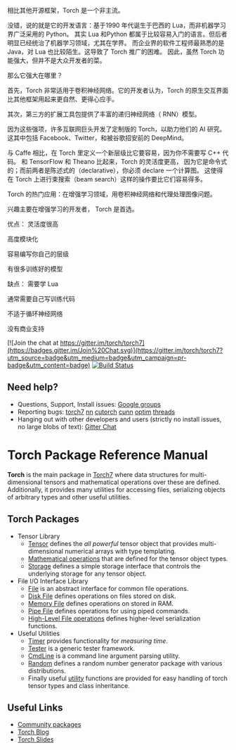 
相比其他开源框架，Torch 是一个非主流。

没错，说的就是它的开发语言：基于1990 年代诞生于巴西的 Lua，而非机器学习界广泛采用的 Python。
其实 Lua 和Python 都属于比较容易入门的语言。但后者明显已经统治了机器学习领域，尤其在学界。
而企业界的软件工程师最熟悉的是 Java，对 Lua 也比较陌生。这导致了 Torch 推广的困难。
因此，虽然 Torch 功能强大，但并不是大众开发者的菜。

那么它强大在哪里？

首先，Torch 非常适用于卷积神经网络。它的开发者认为，Torch 的原生交互界面比其他框架用起来更自然、更得心应手。

其次，第三方的扩展工具包提供了丰富的递归神经网络（ RNN）模型。

因为这些强项，许多互联网巨头开发了定制版的 Torch，以助力他们的 AI 研究。这其中包括 Facebook、Twitter，和被谷歌招安前的 DeepMind。

与 Caffe 相比，在 Torch 里定义一个新层级比它要容易，因为你不需要写  C++ 代码。
和 TensorFlow 和 Theano 比起来，Torch 的灵活度更高，
因为它是命令式的；而前两者是陈述式的（declarative），你必须 declare 一个计算图。
这使得在 Torch 上进行束搜索（beam search）这样的操作要比它们容易得多。

Torch 的热门应用：在增强学习领域，用卷积神经网络和代理处理图像问题。

兴趣主要在增强学习的开发者， Torch 是首选。

优点：
灵活度很高

高度模块化

容易编写你自己的层级

有很多训练好的模型

缺点：
需要学  Lua

通常需要自己写训练代码

不适于循环神经网络

没有商业支持


[![Join the chat at https://gitter.im/torch/torch7](https://badges.gitter.im/Join%20Chat.svg)](https://gitter.im/torch/torch7?utm_source=badge&utm_medium=badge&utm_campaign=pr-badge&utm_content=badge)
[![Build Status](https://travis-ci.org/torch/torch7.svg)](https://travis-ci.org/torch/torch7)

## Need help? ##

* Questions, Support, Install issues: [Google groups](https://groups.google.com/forum/#!forum/torch7)
* Reporting bugs: [torch7](https://github.com/torch/torch7/issues) [nn](https://github.com/torch/nn/issues) [cutorch](https://github.com/torch/cutorch/issues) [cunn](https://github.com/torch/cutorch/issues) [optim](https://github.com/torch/optim/issues) [threads](https://github.com/torch/threads/issues)
* Hanging out with other developers and users (strictly no install issues, no large blobs of text): [Gitter Chat](https://gitter.im/torch/torch7)

<a name="torch.reference.dok"></a>
# Torch Package Reference Manual #

__Torch__ is the main package in [Torch7](http://torch.ch) where data
structures for multi-dimensional tensors and mathematical operations
over these are defined. Additionally, it provides many utilities for
accessing files, serializing objects of arbitrary types and other
useful utilities.

<a name="torch.overview.dok"></a>
## Torch Packages ##

  * Tensor Library
    * [Tensor](doc/tensor.md) defines the _all powerful_ tensor object that provides multi-dimensional numerical arrays with type templating.
    * [Mathematical operations](doc/maths.md) that are defined for the tensor object types.
    * [Storage](doc/storage.md) defines a simple storage interface that controls the underlying storage for any tensor object.
  * File I/O Interface Library
    * [File](doc/file.md) is an abstract interface for common file operations.
    * [Disk File](doc/diskfile.md) defines operations on files stored on disk.
    * [Memory File](doc/memoryfile.md) defines operations on stored in RAM.
    * [Pipe File](doc/pipefile.md) defines operations for using piped commands.
    * [High-Level File operations](doc/serialization.md) defines higher-level serialization functions.
  * Useful Utilities
    * [Timer](doc/timer.md) provides functionality for _measuring time_.
    * [Tester](doc/tester.md) is a generic tester framework.
    * [CmdLine](doc/cmdline.md) is a command line argument parsing utility.
    * [Random](doc/random.md) defines a random number generator package with various distributions.
    * Finally useful [utility](doc/utility.md) functions are provided for easy handling of torch tensor types and class inheritance.

<a name="torch.links.dok"></a>
## Useful Links ##

  * [Community packages](https://github.com/torch/torch7/wiki/Cheatsheet)
  * [Torch Blog](http://torch.ch/blog/)
  * [Torch Slides](https://github.com/soumith/cvpr2015/blob/master/cvpr-torch.pdf)

